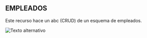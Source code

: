 ## EMPLEADOS 

Este recurso hace un abc (CRUD) de un esquema de empleados.


![Texto alternativo](https://www.tecnm.mx/assets/files/main/img/pleca_tecnm.jpg?img=26)